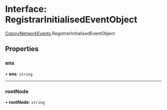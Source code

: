 # Interface: RegistrarInitialisedEventObject

[ColonyNetworkEvents](../modules/ColonyNetworkEvents.md).RegistrarInitialisedEventObject

## Properties

### ens

• **ens**: `string`

___

### rootNode

• **rootNode**: `string`
